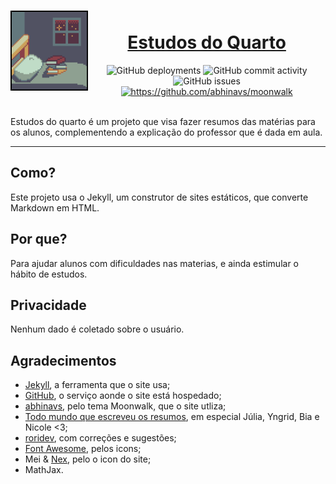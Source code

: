 <div align="center">
<h1>
<img src="./logo.png" height="128" align="left">
<br>
<a href="https://estudos.princessmortix.link">Estudos do Quarto</a> 
</h1>
<img alt="GitHub deployments" src="https://img.shields.io/github/deployments/princessmortix/estudos-do-quarto/github-pages?label=Estado&style=for-the-badge&logo=internetexplorer">
<img alt="GitHub commit activity" src="https://img.shields.io/github/commit-activity/w/princessmortix/estudos-do-quarto?label=atividade%20por%20semana&logo=git&style=for-the-badge">
<img alt="GitHub issues" src="https://img.shields.io/github/issues-raw/princessmortix/estudos-do-quarto?label=problemas&style=for-the-badge">
<a href="https://github.com/abhinavs/moonwalk"><img alt="https://github.com/abhinavs/moonwalk" src="https://img.shields.io/badge/tema-moonwalk-informational?style=for-the-badge&icon=jekyll"></a>
</div>
<br>

Estudos do quarto é um projeto que visa fazer resumos das matérias para os alunos, complementendo a explicação do professor que é dada em aula.

****

## Como?

Este projeto usa o Jekyll, um construtor de sites estáticos, que converte Markdown em HTML.

## Por que?

Para ajudar alunos com dificuldades nas materias, e ainda estimular o hábito de estudos.

## Privacidade

Nenhum dado é coletado sobre o usuário. 

## Agradecimentos

- [Jekyll](https://jekyllrb.com), a ferramenta que o site usa;
- [GitHub](../..), o serviço aonde o site está hospedado;
- [abhinavs](https://github.com/abhinavs), pelo tema Moonwalk, que o site utliza;
- [Todo mundo que escreveu os resumos](https://estudos.princessmortix.link/about), em especial Júlia, Yngrid, Bia e Nicole <3;
- [roridev](https://github.com/roridev), com correções e sugestões;
- [Font Awesome](https://fontawesome), pelos icons;
- Mei & [Nex](https://twitter.com/felipe_nex), pelo o icon do site;
- MathJax.
